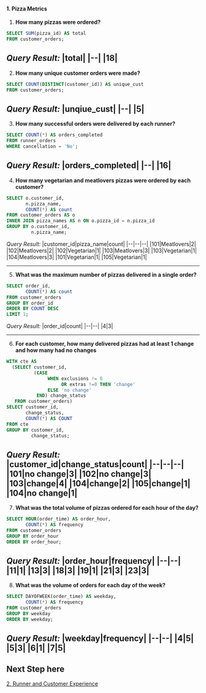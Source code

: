 #### 1. Pizza Metrics

1. **How many pizzas were ordered?**
```sql
SELECT SUM(pizza_id) AS total
FROM customer_orders;
```
*Query Result:*
|total|
|--|
|18|
---

2. **How many unique customer orders were made?**
```sql
SELECT COUNT(DISTINCT(customer_id)) AS unique_cust
FROM customer_orders;
```
*Query Result:*
|unqiue_cust|
|--|
|5|
---

3. **How many successful orders were delivered by each runner?**
```sql
SELECT COUNT(*) AS orders_completed
FROM runner_orders
WHERE cancellation = 'No';
```
*Query Result:*
|orders_completed|
|--|
|16|
---

4. **How many vegetarian and meatlovers pizzas were ordered by each customer?**
```sql
SELECT o.customer_id,
       n.pizza_name,
       COUNT(*) AS count
FROM customer_orders AS o
INNER JOIN pizza_names AS n ON o.pizza_id = n.pizza_id
GROUP BY o.customer_id,
         n.pizza_name;
```
*Query Result:*
|customer_id|pizza_name|count|
|--|--|--|
|101|Meatlovers|2|
|102|Meatlovers|2|
|102|Vegetarian|1|
|103|Meatlovers|3|
|103|Vegetarian|1|
|104|Meatlovers|3|
|101|Vegetarian|1|
|105|Vegetarian|1|

---

5. **What was the maximum number of pizzas delivered in a single order?**
```sql
SELECT order_id,
       COUNT(*) AS count
FROM customer_orders
GROUP BY order_id
ORDER BY COUNT DESC
LIMIT 1;
```
*Query Result:*
|order_id|count|
|--|--|
|4|3|

---

6. **For each customer, how many delivered pizzas had at least 1 change and how many had no changes**
```sql
WITH cte AS
  (SELECT customer_id,
          (CASE
               WHEN exclusions != 0
                    OR extras !=0 THEN 'change'
               ELSE 'no change'
           END) change_status
   FROM customer_orders)
SELECT customer_id,
       change_status,
       COUNT(*) AS COUNT
FROM cte
GROUP BY customer_id,
         change_status;
```
*Query Result:*
|customer_id|change_status|count|
|--|--|--|
|101|no change|3|
|102|no change|3|
|103|change|4|
|104|change|2|
|105|change|1|
|104|no change|1|
---

7. **What was the total volume of pizzas ordered for each hour of the day?**
```sql
SELECT HOUR(order_time) AS order_hour,
       COUNT(*) AS frequency
FROM customer_orders
GROUP BY order_hour
ORDER BY order_hour;
```
*Query Result:*
|order_hour|frequency|
|--|--|
|11|1|
|13|3|
|18|3|
|19|1|
|21|3|
|23|3|
---

8. **What was the volume of orders for each day of the week?**
```sql
SELECT DAYOFWEEK(order_time) AS weekday,
       COUNT(*) AS frequency
FROM customer_orders
GROUP BY weekday
ORDER BY weekday;
```
*Query Result:*
|weekday|frequency|
|--|--|
|4|5|
|5|3|
|6|1|
|7|5|
---
## Next Step here
[2. Runner and Customer Experience](link)
